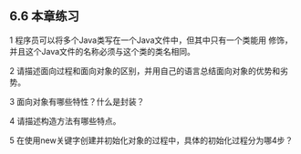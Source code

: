 ##  6.6  本章练习

1  程序员可以将多个Java类写在一个Java文件中，但其中只有一个类能用      修饰，并且这个Java文件的名称必须与这个类的类名相同。

2  请描述面向过程和面向对象的区别，并用自己的语言总结面向对象的优势和劣势。

 

 

3  面向对象有哪些特性？什么是封装？

 

 

4  请描述构造方法有哪些特点。

 

 

5  在使用new关键字创建并初始化对象的过程中，具体的初始化过程分为哪4步？

 

 

 

 

 

 

 
